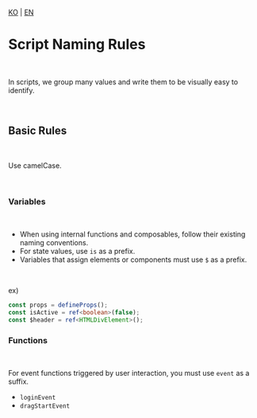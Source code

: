 [KO](./script_ko.md) | [EN](./script_en.md)

# Script Naming Rules

<br>

In scripts, we group many values and write them to be visually easy to identify.

<br>

## Basic Rules

<br>

Use camelCase.

<br>

### Variables

<br>

-   When using internal functions and composables, follow their existing naming conventions.
-   For state values, use `is` as a prefix.
-   Variables that assign elements or components must use `$` as a prefix.

<br>

ex)

```ts
const props = defineProps();
const isActive = ref<boolean>(false);
const $header = ref<HTMLDivElement>();
```

### Functions

<br>

For event functions triggered by user interaction, you must use `event` as a suffix.

- `loginEvent`
- `dragStartEvent`
